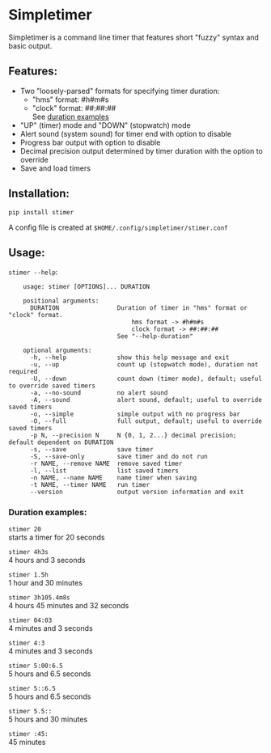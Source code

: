 # Simpletimer
Simpletimer is a command line timer that features short "fuzzy" syntax and basic output.
## Features:
* Two "loosely-parsed" formats for specifying timer duration:
	* "hms" format: #h#m#s
	* "clock" format: ##:##:##  
	See [duration examples](#duration-examples)
* "UP" (timer) mode and "DOWN" (stopwatch) mode
* Alert sound (system sound) for timer end with option to disable
* Progress bar output with option to disable
* Decimal precision output determined by timer duration with the option to override
* Save and load timers
## Installation:
`pip install stimer`

A config file is created at `$HOME/.config/simpletimer/stimer.conf`
## Usage:
`stimer --help`:
```
	usage: stimer [OPTIONS]... DURATION

	positional arguments:
	  DURATION                Duration of timer in "hms" format or "clock" format.
	                              hms format -> #h#m#s
	                              clock format -> ##:##:##
	                          See "--help-duration"

	optional arguments:
	  -h, --help              show this help message and exit
	  -u, --up                count up (stopwatch mode), duration not required
	  -U, --down              count down (timer mode), default; useful to override saved timers
	  -a, --no-sound          no alert sound
	  -A, --sound             alert sound, default; useful to override saved timers
	  -o, --simple            simple output with no progress bar
	  -O, --full              full output, default; useful to override saved timers
	  -p N, --precision N     N {0, 1, 2...} decimal precision; default dependent on DURATION
	  -s, --save              save timer
	  -S, --save-only         save timer and do not run
	  -r NAME, --remove NAME  remove saved timer
	  -l, --list              list saved timers
	  -n NAME, --name NAME    name timer when saving
	  -t NAME, --timer NAME   run timer
	  --version               output version information and exit
```
### Duration examples:
`stimer 20`  
starts a timer for 20 seconds

`stimer 4h3s`  
4 hours and 3 seconds

`stimer 1.5h`  
1 hour and 30 minutes

`stimer 3h105.4m8s`  
4 hours 45 minutes and 32 seconds

`stimer 04:03`  
4 minutes and 3 seconds

`stimer 4:3`  
4 minutes and 3 seconds

`stimer 5:00:6.5`  
5 hours and 6.5 seconds

`stimer 5::6.5`  
5 hours and 6.5 seconds

`stimer 5.5::`  
5 hours and 30 minutes

`stimer :45:`  
45 minutes
